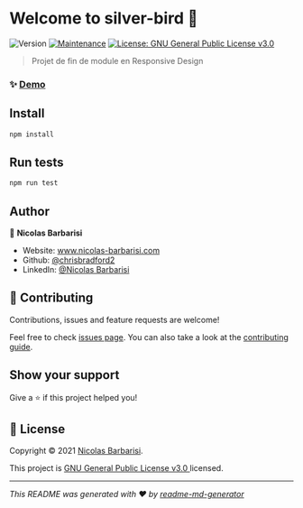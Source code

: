 # Welcome to silver-bird 👋
![Version](https://img.shields.io/badge/version-1.0.0-blue.svg?cacheSeconds=2592000)
[![Maintenance](https://img.shields.io/badge/Maintained%3F-yes-green.svg)](https://github.com/chrisbradford2/Silver-bird/graphs/commit-activity)
[![License: GNU General Public License v3.0 ](https://img.shields.io/github/license/chrisbradford2/silver-bird)](https://github.com/chrisbradford2/Silver-bird/blob/master/LICENSE)

> Projet de fin de module en Responsive Design

### ✨ [Demo](https://silver-bird.nicolas-barbarisi.com)

## Install

```sh
npm install
```

## Run tests

```sh
npm run test
```

## Author

👤 **Nicolas Barbarisi**

* Website: www.nicolas-barbarisi.com
* Github: [@chrisbradford2](https://github.com/chrisbradford2)
* LinkedIn: [@Nicolas Barbarisi ](https://www.linkedin.com/in/nicolas-barbarisi-a4a97a193/)

## 🤝 Contributing

Contributions, issues and feature requests are welcome!

Feel free to check [issues page](https://github.com/chrisbradford2/Silver-bird/issues). You can also take a look at the [contributing guide](https://github.com/chrisbradford2/Silver-bird/blob/master/CONTRIBUTING.md).

## Show your support

Give a ⭐️ if this project helped you!


## 📝 License

Copyright © 2021 [Nicolas Barbarisi](https://github.com/chrisbradford2).

This project is [GNU General Public License v3.0 ](https://github.com/NicolasBarbarisi/Silver-bird/blob/master/LICENSE) licensed.

***
_This README was generated with ❤️ by [readme-md-generator](https://github.com/kefranabg/readme-md-generator)_
